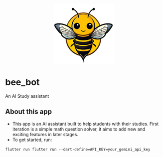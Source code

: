 <p align="center"><img src='app_logo.png'></p>


# bee_bot

An AI Study assistant

## About this app

- This app is an AI assistant built to help students with their studies. First iteration is a simple math question solver, it aims to add new and exciting features in later stages.
- To get started, run:
```
flutter run flutter run --dart-define=API_KEY=your_gemini_api_key
```
